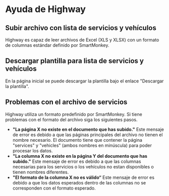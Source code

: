 # Ayuda de Highway

## Subir archivo con lista de servicios y vehículos
Highway es capaz de leer archivos de Excel (XLS y XLSX) con un formato de columnas estándar definido por SmartMonkey.

## Descargar plantilla para lista de servicios y vehículos
En la página inicial se puede descargar la plantilla bajo el enlace "Descargar la plantilla". 

## Problemas con el archivo de servicios 
Highway utiliza un formato predefinido por SmartMonkey. Si tiene problemas con el formato del archivo siga los siguientes pasos. 
* **"La página X no existe en el documento que has subido."**
Este mensaje de error es debido a que las páginas principales del archivo no tienen el nombre necesario. El documento tiene que contener la página "services" y "vehicles" (ambos nombres en minúscula) para poder procesar los datos. 
* **"La columna X no existe en la página Y del documento que has subido."** 
Este mensaje de error es debido a que  las columnas necesarias para los servicios o los vehículos no estan disponibles o tienen nombres diferentes. 
* **"El formato de la columna X no es válido“** 
Este mensaje de error es debido a que los datos esperados dentro de las columnas no se corresponden con el formato esperado. 


